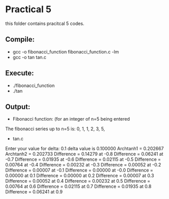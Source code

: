 # Practical 5

this folder contains pracitcal 5 codes.

## Compile:

* gcc -o fibonacci\_function fibonacci\_function.c -lm
* gcc -o tan tan.c

## Execute:

* ./fibonacci\_function
* ./tan

## Output:

* Fibonacci function: (for an integer of n=5 being entered

The fibonacci series up to n=5 is: 
0, 1, 1, 2, 3, 5, 


* tan.c

Enter your value for delta: 0.1
delta value is 0.100000
Archtanh1 = 0.202667 
Archtanh2 = 0.202733 
Difference = 0.14279 at -0.8
Difference = 0.06241 at -0.7
Difference = 0.01935 at -0.6
Difference = 0.02115 at -0.5
Difference = 0.00764 at -0.4
Difference = 0.00232 at -0.3
Difference = 0.00052 at -0.2
Difference = 0.00007 at -0.1
Difference = 0.00000 at -0.0
Difference = 0.00000 at 0.1
Difference = 0.00000 at 0.2
Difference = 0.00007 at 0.3
Difference = 0.00052 at 0.4
Difference = 0.00232 at 0.5
Difference = 0.00764 at 0.6
Difference = 0.02115 at 0.7
Difference = 0.01935 at 0.8
Difference = 0.06241 at 0.9


